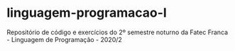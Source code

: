 # linguagem-programacao-I
Repositório de código e exercícios do 2º semestre noturno da Fatec Franca - Linguagem de Programação - 2020/2
